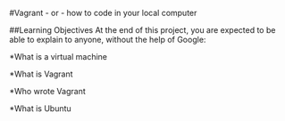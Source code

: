 #Vagrant - or - how to code in your local computer

##Learning Objectives
At the end of this project, you are expected to be able to explain to anyone, without the help of Google:

*What is a virtual machine

*What is Vagrant

*Who wrote Vagrant

*What is Ubuntu
